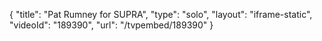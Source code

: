 {
    "title": "Pat Rumney for SUPRA",
    "type": "solo",
    "layout": "iframe-static",
    "videoId": "189390",
    "url": "\/tvpembed\/189390"
}
